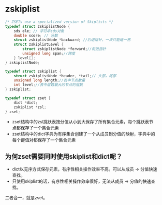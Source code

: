 # zskiplist

```c
/* ZSETs use a specialized version of Skiplists */
typedef struct zskiplistNode {
    sds ele; // 字符串sds对象
    double score; // 分数
    struct zskiplistNode *backward; //后退指针，一次只能退一格
    struct zskiplistLevel {
        struct zskiplistNode *forward;//前进指针
        unsigned long span;//跨度
    } level[];
} zskiplistNode;

typedef struct zskiplist {
    struct zskiplistNode *header, *tail;// 头部，尾部
    unsigned long length;//表中节点数量
    int level;//表中层数最大的节点的层数
} zskiplist;

typedef struct zset {
    dict *dict;
    zskiplist *zsl;
} zset;
```
- zset结构中的zsl跳跃表按分值从小到大保存了所有集合元素，每个跳跃表节点都保存了一个集合元素
- zset结构中的dict字典为有序集合创建了一个从成员到分值的映射，字典中的每个键值对都保存了一个集合元素

## 为何zset需要同时使用skiplist和dict呢？
- dict以无序方式保存元素，有序性相关操作效率不高。可以从成员 -> 分值快速查找。
- 只使用skiplist的话，有序性相关操作效率很好，无法从成员 -> 分值的快速查找。

二者合一，就是zset。